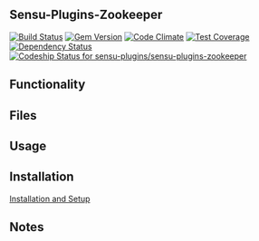 ## Sensu-Plugins-Zookeeper

[ ![Build Status](https://travis-ci.org/sensu-plugins/sensu-plugins-zookeeper.svg?branch=master)](https://travis-ci.org/sensu-plugins/sensu-plugins-zookeeper)
[![Gem Version](https://badge.fury.io/rb/sensu-plugins-zookeeper.svg)](http://badge.fury.io/rb/sensu-plugins-zookeeper)
[![Code Climate](https://codeclimate.com/github/sensu-plugins/sensu-plugins-zookeeper/badges/gpa.svg)](https://codeclimate.com/github/sensu-plugins/sensu-plugins-zookeeper)
[![Test Coverage](https://codeclimate.com/github/sensu-plugins/sensu-plugins-zookeeper/badges/coverage.svg)](https://codeclimate.com/github/sensu-plugins/sensu-plugins-zookeeper)
[![Dependency Status](https://gemnasium.com/sensu-plugins/sensu-plugins-zookeeper.svg)](https://gemnasium.com/sensu-plugins/sensu-plugins-zookeeper)
[ ![Codeship Status for sensu-plugins/sensu-plugins-zookeeper](https://codeship.com/projects/98cfbff0-e201-0132-51cf-3642858bbef8/status?branch=master)](https://codeship.com/projects/81353)

## Functionality

## Files

## Usage

## Installation

[Installation and Setup](https://github.com/sensu-plugins/documentation/blob/master/user_docs/installation_instructions.md)

## Notes
